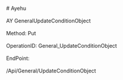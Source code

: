 <br>#     Ayehu</br>
<br>AY GeneralUpdateConditionObject</br>
<br>Method: Put</br>
<br>OperationID: General_UpdateConditionObject</br>
<br>EndPoint:</br>
<br>/Api/General/UpdateConditionObject</br>
